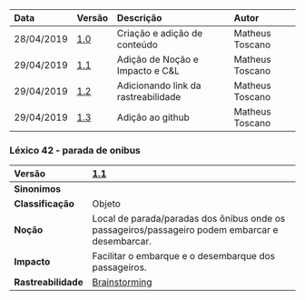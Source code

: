 |Data|Versão|Descrição|Autor|
|:---|:---|:---|:---|
|28/04/2019|[1.0](https://github.com/Andre-Eduardo/2019.1-Requisitos-Moovit/tree/master/lexicos/versao%201.0)|Criação e adição de conteúdo|Matheus Toscano|
|29/04/2019|[1.1](https://github.com/Andre-Eduardo/2019.1-Requisitos-Moovit/tree/master/lexicos/versao%201.1)|Adição de Noção e Impacto e C&L|Matheus Toscano|
|29/04/2019|[1.2](https://github.com/Andre-Eduardo/2019.1-Requisitos-Moovit/tree/master/lexicos/versao%201.2)|Adicionando link da rastreabilidade|Matheus Toscano|
|29/04/2019|[1.3](https://github.com/Andre-Eduardo/2019.1-Requisitos-Moovit/tree/master/lexicos/versao%201.3)|Adição ao github|Matheus Toscano|

### Léxico 42 - parada de onibus

|Versão|[1.1](https://github.com/Andre-Eduardo/2019.1-Requisitos-Moovit/tree/master/lexicos/versao%201.1)
|:-|:-|
|**Sinonimos**| |
|**Classificação**| Objeto |
|**Noção**| Local de parada/paradas dos ônibus onde os passageiros/passageiro podem embarcar e desembarcar. |
|**Impacto**| Facilitar o embarque e o desembarque dos passageiros. |
|**Rastreabilidade**| [Brainstorming](https://github.com/Andre-Eduardo/2019.1-Requisitos-Moovit/wiki/Brainstorming-Vers%C3%A3o-2.0#bs003---processo-de-escolha-de-transporterotas)|


